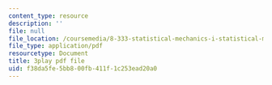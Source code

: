 ```yaml
---
content_type: resource
description: ''
file: null
file_location: /coursemedia/8-333-statistical-mechanics-i-statistical-mechanics-of-particles-fall-2013/f38da5fe5bb800fb411f1c253ead20a0_b1P0hurY6UE.pdf
file_type: application/pdf
resourcetype: Document
title: 3play pdf file
uid: f38da5fe-5bb8-00fb-411f-1c253ead20a0
---
```

